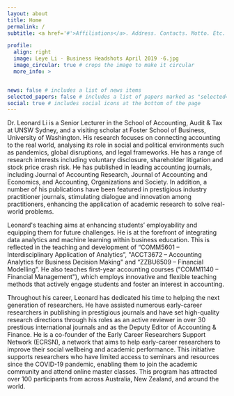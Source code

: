 ```yaml
---
layout: about
title: Home
permalink: /
subtitle: <a href='#'>Affiliations</a>. Address. Contacts. Motto. Etc.

profile:
  align: right
  image: Leye Li - Business Headshots April 2019 -6.jpg
  image_circular: true # crops the image to make it circular
  more_info: >


news: false # includes a list of news items
selected_papers: false # includes a list of papers marked as "selected={true}"
social: true # includes social icons at the bottom of the page
---
```


Dr. Leonard Li is a Senior Lecturer in the School of Accounting, Audit & Tax at UNSW Sydney, and a visiting scholar at Foster School of Business, University of Washington. His research focuses on connecting accounting to the real world, analysing its role in social and political environments such as pandemics, global disruptions, and legal frameworks. He has a range of research interests including voluntary disclosure, shareholder litigation and stock price crash risk. He has published in leading accounting journals, including Journal of Accounting Research, Journal of Accounting and Economics, and Accounting, Organizations and Society. In addition, a number of his publications have been featured in prestigious industry practitioner journals, stimulating dialogue and innovation among practitioners, enhancing the application of academic research to solve real-world problems.

Leonard's teaching aims at enhancing students’ employability and equipping them for future challenges. He is at the forefront of integrating data analytics and machine learning within business education. This is reflected in the teaching and development of “COMM5601 – Interdisciplinary Application of Analytics”, "ACCT3672 – Accounting Analytics for Business Decision Making" and “ZZBU6509 – Financial Modelling”. He also teaches first-year accounting courses ("COMM1140 – Financial Management"), which employs innovative and flexible teaching methods that actively engage students and foster an interest in accounting.

Throughout his career, Leonard has dedicated his time to helping the next generation of researchers. He have assisted numerous early-career researchers in publishing in prestigious journals and have set high-quality research directions through his roles as an active reviewer in over 30 prestious international journals and as the Deputy Editor of Accounting & Finance. He is a co-founder of the Early Career Researchers Support Network (ECRSN), a network that aims to help early-career researchers to improve their social wellbeing and academic performance. This initiative supports researchers who have limited access to seminars and resources since the COVID-19 pandemic, enabling them to join the academic community and attend online master classes. This program has attracted over 100 participants from across Australia, New Zealand, and around the world.
